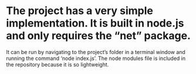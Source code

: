 # The project has a very simple implementation.  It is built in node.js and only requires the “net” package.  
It can be run by navigating to the project’s folder in a terminal window and running the command ‘node index.js’.
The node modules file is included in the repository because it is so lightweight.
